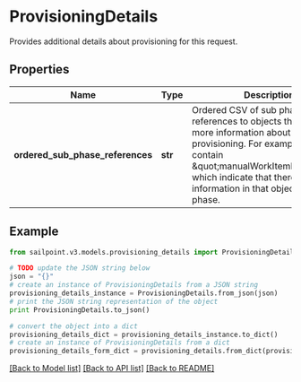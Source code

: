 # ProvisioningDetails

Provides additional details about provisioning for this request.

## Properties

Name | Type | Description | Notes
------------ | ------------- | ------------- | -------------
**ordered_sub_phase_references** | **str** | Ordered CSV of sub phase references to objects that contain more information about provisioning. For example, this can contain \&quot;manualWorkItemDetails\&quot; which indicate that there is further information in that object for this phase. | [optional] 

## Example

```python
from sailpoint.v3.models.provisioning_details import ProvisioningDetails

# TODO update the JSON string below
json = "{}"
# create an instance of ProvisioningDetails from a JSON string
provisioning_details_instance = ProvisioningDetails.from_json(json)
# print the JSON string representation of the object
print ProvisioningDetails.to_json()

# convert the object into a dict
provisioning_details_dict = provisioning_details_instance.to_dict()
# create an instance of ProvisioningDetails from a dict
provisioning_details_form_dict = provisioning_details.from_dict(provisioning_details_dict)
```
[[Back to Model list]](../README.md#documentation-for-models) [[Back to API list]](../README.md#documentation-for-api-endpoints) [[Back to README]](../README.md)


